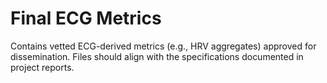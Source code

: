 # Final ECG Metrics

Contains vetted ECG-derived metrics (e.g., HRV aggregates) approved for dissemination. Files should align with the specifications documented in project reports.
